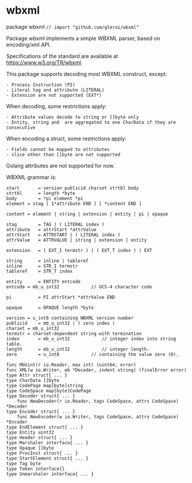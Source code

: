 wbxml
=====

package wbxml `// import "github.com/gleroi/wbxml"` 

Package wbxml implements a simple WBXML parser, based on encoding/xml API.

Specifications of the standard are available at https://www.w3.org/TR/wbxml.

This package supports decoding most WBXML construct, except:

    - Process Instruction (PI)
    - Literal tag and attribute (LITERAL)
    - Extension are not supported (EXT*)

When decoding, some restrictions apply:

    - Attribute values decode to string or []byte only
    - Entity, string and  are aggregated to one CharData if they are consecutive

When encoding a struct, some restrictions apply:

    - Fields cannot be mapped to attributes
    - slice other than []byte are not supported

Golang attributes are not supported for now.

WBXML grammar is:

    start		= version publicid charset strtbl body
    strtbl		= length *byte
    body		= *pi element *pi
    element	= stag [ 1*attribute END ] [ *content END ]

    content	= element | string | extension | entity | pi | opaque

    stag		= TAG | ( LITERAL index )
    attribute	= attrStart *attrValue
    attrStart	= ATTRSTART | ( LITERAL index )
    attrValue	= ATTRVALUE | string | extension | entity

    extension	= ( EXT_I termstr ) | ( EXT_T index ) | EXT

    string		= inline | tableref
    inline		= STR_I termstr
    tableref	= STR_T index

    entity		= ENTITY entcode
    entcode	= mb_u_int32			// UCS-4 character code

    pi			= PI attrStart *attrValue END

    opaque		= OPAQUE length *byte

    version	= u_int8 containing WBXML version number
    publicid	= mb_u_int32 | ( zero index )
    charset	= mb_u_int32
    termstr	= charset-dependent string with termination
    index		= mb_u_int32			// integer index into string table.
    length		= mb_u_int32			// integer length.
    zero		= u_int8			// containing the value zero (0).

```golang
func MbUint(r io.Reader, max int) (uint64, error)
func XML(w io.Writer, wb *Decoder, indent string) (finalError error)
type Attr struct{ ... }
type CharData []byte
type CodePage map[byte]string
type CodeSpace map[byte]CodePage
type Decoder struct{ ... }
    func NewDecoder(r io.Reader, tags CodeSpace, attrs CodeSpace) *Decoder
type Encoder struct{ ... }
    func NewEncoder(w io.Writer, tags CodeSpace, attrs CodeSpace) *Encoder
type EndElement struct{ ... }
type Entity uint32
type Header struct{ ... }
type Marshaler interface{ ... }
type Opaque []byte
type ProcInst struct{ ... }
type StartElement struct{ ... }
type Tag byte
type Token interface{}
type Unmarshaler interface{ ... }
```